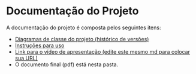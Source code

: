 # Documentação do Projeto

A documentação do projeto é composta pelos seguintes itens: 
 - [Diagramas de classe do projeto (histórico de versões)](/docs/diagramas/)
 - [Instruções para uso](/docs/instrucoes.md)
 - [Link para o vídeo de apresentação (edite este mesmo md para colocar sua URL)](http://insira.aqui.sua.URL)
 - O documento final (pdf) está nesta pasta.

